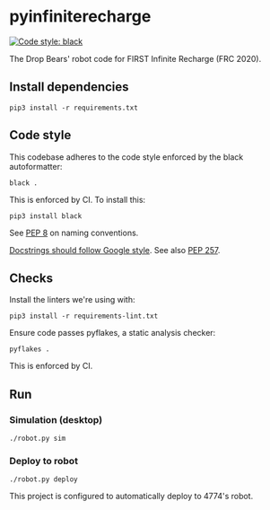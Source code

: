 # pyinfiniterecharge
[![Code style: black](https://img.shields.io/badge/code%20style-black-000000.svg)](https://github.com/ambv/black)

The Drop Bears' robot code for FIRST Infinite Recharge (FRC 2020).

## Install dependencies

    pip3 install -r requirements.txt

## Code style
This codebase adheres to the code style enforced by the black autoformatter:

    black .

This is enforced by CI. To install this:

    pip3 install black

See [PEP 8](https://www.python.org/dev/peps/pep-0008/) on naming conventions.

[Docstrings should follow Google style](https://google.github.io/styleguide/pyguide.html#383-functions-and-methods).
See also [PEP 257](https://www.python.org/dev/peps/pep-0257/).

## Checks
Install the linters we're using with:

    pip3 install -r requirements-lint.txt

Ensure code passes pyflakes, a static analysis checker:

    pyflakes .

This is enforced by CI.

## Run

### Simulation (desktop)

    ./robot.py sim

### Deploy to robot

    ./robot.py deploy

This project is configured to automatically deploy to 4774's robot.
